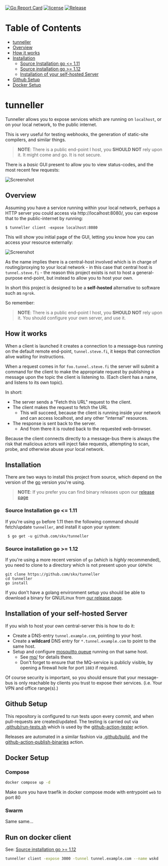 [![Go Report Card](https://goreportcard.com/badge/github.com/skx/tunneller)](https://goreportcard.com/report/github.com/skx/tunneller)
[![license](https://img.shields.io/github/license/skx/tunneller.svg)](https://github.com/skx/tunneller/blob/master/LICENSE)
[![Release](https://img.shields.io/github/release/skx/tunneller.svg)](https://github.com/skx/tunneller/releases/latest)

Table of Contents
=================

* [tunneller](#tunneller)
* [Overview](#overview)
* [How it works](#how-it-works)
* [Installation](#installation)
  * [Source Installation go &lt;=  1.11](#source-installation-go---111)
  * [Source installation go  &gt;= 1.12](#source-installation-go---112)
  * [Installation of your self-hosted Server](#installation-of-your-self-hosted-server)
* [Github Setup](#github-setup)
* [Docker Setup](#docker-setup)


# tunneller

Tunneller allows you to expose services which are running on `localhost`, or on your local network, to the public internet.

This is very useful for testing webhooks, the generation of static-site compilers, and similar things.

>**NOTE**: There is a public end-point I host, you __SHOULD NOT__ rely upon it.  It might come and go.  It is not secure.

There is a _basic_ GUI present to allow you to view status-codes, and the most recent few requests:

![Screenshot](_media/gui1.png)


## Overview

Assuming you have a service running within your local network, perhaps a HTTP server you could access via http://localhost:8080/, you can expose that to the public-internet by running:

    $ tunneller client -expose localhost:8080

This will show you initial page of the GUI, letting you know how you can access your resource externally:

![Screenshot](_media/gui0.png)

As the name implies there is a central-host involved which is in charge of routing/proxying to your local network - in this case that central host is `tunnel.steve.fi` - the reason this project exists is not to host a general-purpose end-point, but instead to allow you to host your own.

In short this project is designed to be a __self-hosted__ alternative to software such as `ngrok`.

So remember:

>**NOTE**: There is a public end-point I host, you __SHOULD NOT__ rely upon it.  You should configure your own server, and use it.



## How it works

When a client is launched it creates a connection to a message-bus running on the default remote end-point, `tunnel.steve.fi`, it keeps that connection alive waiting for instructions.

When a request comes in for `foo.tunnel.steve.fi` the server will submit a command for the client to make the appropriate request by publishing a message upon the topic the client is listening to.  (Each client has a name, and listens to its own topic).

In short:

* The server sends a "Fetch this URL" request to the client.
* The client makes the request to fetch the URL
  * This will succeed, because the client is running inside your network and can access localhost, and any other "internal" resources.
* The response is sent back to the server.
  * And from there it is routed back to the requested web-browser.

Because the client connects directly to a message-bus there is always the risk that malicious actors will inject fake requests, attempting to scan, probe, and otherwise abuse your local network.


## Installation

There are two ways to install this project from source, which depend on the version of the [go](https://golang.org/) version you're using.

> **NOTE**: If you prefer you can find binary releases upon our [release page](https://github.com/skx/tunneller/releases/)


### Source Installation go <=  1.11

If you're using `go` before 1.11 then the following command should fetch/update `tunneller`, and install it upon your system:

     $ go get -u github.com/skx/tunneller

### Source installation go  >= 1.12

If you're using a more recent version of `go` (which is _highly_ recommended), you need to clone to a directory which is not present upon your `GOPATH`:

    git clone https://github.com/skx/tunneller
    cd tunneller
    go install


If you don't have a golang environment setup you should be able to download a binary for GNU/Linux from [our release page](https://github.com/skx/tunneller/releases).




## Installation of your self-hosted Server

If you wish to host your own central-server this is how to do it:

* Create a DNS-entry `tunnel.example.com`, pointing to your host.
* Create a __wildcard__ DNS entry for `*.tunnel.example.com` to point to the same host.
* Setup and configure [mosquitto queue](https://mosquitto.org/) running on that same host.
  * See [mq/](mq/) for details there.
  * Don't forget to ensure that the MQ-service is publicly visible, by opening a firewall hole for port `1883` if required.

Of course security is important, so you should ensure that your message-bus is only reachable by clients you trust to expose their services.  (i.e. Your VPN and office range(s).)



## Github Setup

This repository is configured to run tests upon every commit, and when
pull-requests are created/updated.  The testing is carried out via
[.github/run-tests.sh](.github/run-tests.sh) which is used by the
[github-action-tester](https://github.com/skx/github-action-tester) action.

Releases are automated in a similar fashion via [.github/build](.github/build),
and the [github-action-publish-binaries](https://github.com/skx/github-action-publish-binaries) action.

## Docker Setup
### Compose
```bash
docker compose up -d
```

Make sure you have traefik in docker compose mode with entrypoint `web` to port 80

### Swarm

Same same...

## Run on docker client

See: [Source installation go  &gt;= 1.12](#source-installation-go---112)

```bash
tunneller client -expose 3000 -tunnel tunnel.example.com --name wskd
```


